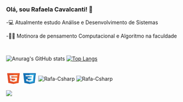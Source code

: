 ### Olá, sou Rafaela Cavalcanti! 🤗

-💻 Atualmente estudo Análise e Desenvolvimento de Sistemas

-👩‍🏫 Motinora de pensamento Computacional e Algoritmo na faculdade 

<br>

![Anurag's GitHub stats](https://github-readme-stats.vercel.app/api?username=RafaCavalcant1&show_icons=true&theme=radical)
[![Top Langs](https://github-readme-stats.vercel.app/api/top-langs/?username=RafaCavalcant1&layout=donut-vertical&theme=radical)](https://github.com/anuraghazra/github-readme-stats)

<div style="display: inline_block"><br>
  <img align="center" alt="Rafa-HTML" height="30" width="40"     
  src="https://raw.githubusercontent.com/devicons/devicon/master/icons/html5/html5-original.svg">
  <img align="center" alt="Rafa-CSS" height="30" width="40" 
  src="https://raw.githubusercontent.com/devicons/devicon/master/icons/css3/css3-original.svg">
  <img align="center" alt="Rafa-Csharp" height="50" width="40" 
  src="https://cdn.jsdelivr.net/gh/devicons/devicon/icons/java/java-original-wordmark.svg">
  <img align="center" alt="Rafa-Csharp" height="50" width="40" 
  src="https://cdn.jsdelivr.net/gh/devicons/devicon/icons/c/c-plain.svg">
</div>
<br>
<div>
  <a href="http://linkedin.com/in/rafaelacavalcanti10/" target="_blank"><img src="https://img.shields.io/badge/LinkedIn-0077B5?style=for-the-badge&logo=linkedin&logoColor=white">
</div>





